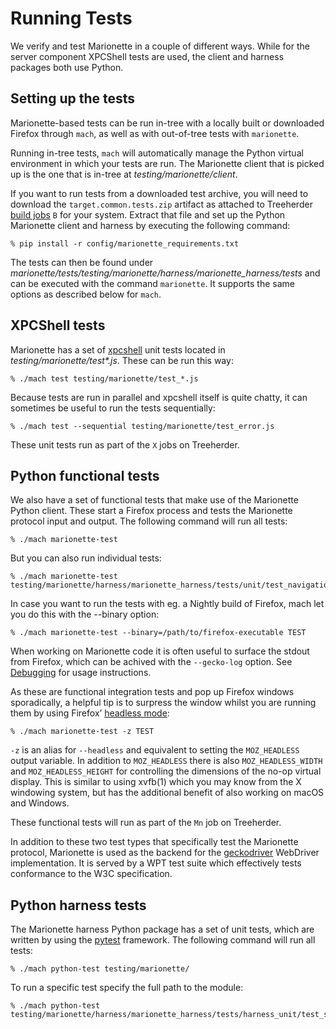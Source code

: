 # Running Tests

We verify and test Marionette in a couple of different ways.
While for the server component XPCShell tests are used, the
client and harness packages both use Python.

## Setting up the tests

Marionette-based tests can be run in-tree with a locally built
or downloaded Firefox through `mach`, as well as with out-of-tree
tests with `marionette`.

Running in-tree tests, `mach` will automatically manage the Python
virtual environment in which your tests are run.  The Marionette
client that is picked up is the one that is in-tree at
_testing/marionette/client_.

If you want to run tests from a downloaded test archive, you will
need to download the `target.common.tests.zip` artifact as attached to
Treeherder [build jobs] `B` for your system.  Extract that file and set up
the Python Marionette client and harness by executing the following
command:

    % pip install -r config/marionette_requirements.txt

The tests can then be found under
*marionette/tests/testing/marionette/harness/marionette_harness/tests* and
can be executed with the command `marionette`.  It supports the same options as
described below for `mach`.

[build jobs]: https://treeherder.mozilla.org/#/jobs?repo=mozilla-central&filter-searchStr=build


## XPCShell tests

Marionette has a set of [xpcshell] unit tests located in
_testing/marionette/test*.js_.  These can be run this way:

    % ./mach test testing/marionette/test_*.js

Because tests are run in parallel and xpcshell itself is quite
chatty, it can sometimes be useful to run the tests sequentially:

    % ./mach test --sequential testing/marionette/test_error.js

These unit tests run as part of the `X` jobs on Treeherder.

[xpcshell]: https://developer.mozilla.org/en-US/docs/Mozilla/QA/Writing_xpcshell-based_unit_tests


## Python functional tests

We also have a set of functional tests that make use of the Marionette
Python client.  These start a Firefox process and tests the Marionette
protocol input and output.  The following command will run all tests:

    % ./mach marionette-test

But you can also run individual tests:

    % ./mach marionette-test testing/marionette/harness/marionette_harness/tests/unit/test_navigation.py

In case you want to run the tests with eg. a Nightly build of Firefox,
mach let you do this with the --binary option:

    % ./mach marionette-test --binary=/path/to/firefox-executable TEST

When working on Marionette code it is often useful to surface the
stdout from Firefox, which can be achived with the `--gecko-log` option.
See [Debugging](Debugging.html) for usage instructions.

As these are functional integration tests and pop up Firefox windows
sporadically, a helpful tip is to surpress the window whilst you
are running them by using Firefox’ [headless mode]:

    % ./mach marionette-test -z TEST

`-z` is an alias for `--headless` and equivalent to setting the
`MOZ_HEADLESS` output variable.  In addition to `MOZ_HEADLESS`
there is also `MOZ_HEADLESS_WIDTH` and `MOZ_HEADLESS_HEIGHT` for
controlling the dimensions of the no-op virtual display.  This is
similar to using xvfb(1) which you may know from the X windowing system,
but has the additional benefit of also working on macOS and Windows.

These functional tests will run as part of the `Mn` job on Treeherder.

In addition to these two test types that specifically test the
Marionette protocol, Marionette is used as the backend for the
[geckodriver] WebDriver implementation.  It is served by a WPT test
suite which effectively tests conformance to the W3C specification.

[headless mode]: https://developer.mozilla.org/en-US/Firefox/Headless_mode
[geckodriver]: ../geckodriver/README.md


## Python harness tests

The Marionette harness Python package has a set of unit tests, which
are written by using the [pytest] framework. The following command will
run all tests:

    % ./mach python-test testing/marionette/

To run a specific test specify the full path to the module:

    % ./mach python-test testing/marionette/harness/marionette_harness/tests/harness_unit/test_serve.py

[pytest]: https://docs.pytest.org/en/latest/
